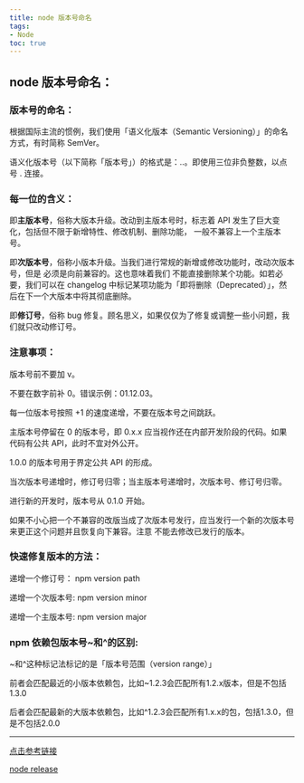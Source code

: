 ```yaml
---
title: node 版本号命名
tags: 
- Node
toc: true
---
```

## node 版本号命名：
### 版本号的命名：
根据国际主流的惯例，我们使用「语义化版本（Semantic Versioning）」的命名方式，有时简称 SemVer。

语义化版本号（以下简称「版本号」）的格式是：<major>.<minor>.<patch>。即使用三位非负整数，以点号 . 连接。

### 每一位的含义：
<major> 即**主版本号**，俗称大版本升级。改动到主版本号时，标志着 API 发生了巨大变化，包括但不限于新增特性、修改机制、删除功能， 一般不兼容上一个主版本号。

<minor> 即**次版本号**，俗称小版本升级。当我们进行常规的新增或修改功能时，改动次版本号，但是 必须是向前兼容的。这也意味着我们 不能直接删除某个功能。如若必要，我们可以在 changelog 中标记某项功能为「即将删除（Deprecated）」，然后在下一个大版本中将其彻底删除。

<patch> 即**修订号**，俗称 bug 修复。顾名思义，如果仅仅为了修复或调整一些小问题，我们就只改动修订号。
<!--more-->

### 注意事项：
版本号前不要加 v。

不要在数字前补 0。错误示例：01.12.03。

每一位版本号按照 +1 的速度递增，不要在版本号之间跳跃。

主版本号停留在 0 的版本号，即 0.x.x 应当视作还在内部开发阶段的代码。如果代码有公共 API，此时不宜对外公开。

1.0.0 的版本号用于界定公共 API 的形成。

当次版本号递增时，修订号归零；当主版本号递增时，次版本号、修订号归零。

进行新的开发时，版本号从 0.1.0 开始。

如果不小心把一个不兼容的改版当成了次版本号发行，应当发行一个新的次版本号来更正这个问题并且恢复向下兼容。注意 不能去修改已发行的版本。

### 快速修复版本的方法：
递增一个修订号：
npm version path

递增一个次版本号:
npm version minor

递增一个主版本号:
npm version major

### npm 依赖包版本号~和^的区别:
~和^这种标记法标记的是「版本号范围（version range）」

前者会匹配最近的小版本依赖包，比如~1.2.3会匹配所有1.2.x版本，但是不包括1.3.0
 
后者会匹配最新的大版本依赖包，比如^1.2.3会匹配所有1.x.x的包，包括1.3.0，但是不包括2.0.0


---
[点击参考链接](http://taobaofed.org/blog/2016/08/05/instructions-of-semver/)

[node release](https://nodejs.org/zh-cn/download/releases/)

